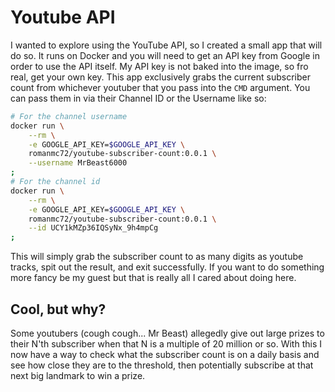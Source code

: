 # Youtube API

I wanted to explore using the YouTube API, so I created a small app that will do so. It runs on Docker and you will need to get an API key from Google in order to use the API itself. My API key is not baked into the image, so fro real, get your own key. This app exclusively grabs the current subscriber count from whichever youtuber that you pass into the `CMD` argument. You can pass them in via their Channel ID or the Username like so:

```bash
# For the channel username
docker run \
    --rm \
    -e GOOGLE_API_KEY=$GOOGLE_API_KEY \
    romanmc72/youtube-subscriber-count:0.0.1 \
    --username MrBeast6000
;
# For the channel id
docker run \
    --rm \
    -e GOOGLE_API_KEY=$GOOGLE_API_KEY \
    romanmc72/youtube-subscriber-count:0.0.1 \
    --id UCY1kMZp36IQSyNx_9h4mpCg
;
```

This will simply grab the subscriber count to as many digits as youtube tracks, spit out the result, and exit successfully. If you want to do something more fancy be my guest but that is really all I cared about doing here.

## Cool, but why?

Some youtubers (cough cough... Mr Beast) allegedly give out large prizes to their N'th subscriber when that N is a multiple of 20 million or so. With this I now have a way to check what the subscriber count is on a daily basis and see how close they are to the threshold, then potentially subscribe at that next big landmark to win a prize.

